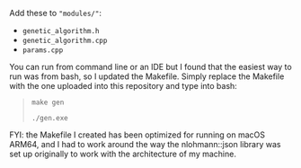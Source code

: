 Add these to `"modules/"`:

- `genetic_algorithm.h`
- `genetic_algorithm.cpp`
- `params.cpp`

You can run from command line or an IDE but I found that the easiest way to run was from bash, so I updated the Makefile. Simply replace the Makefile with the one uploaded into this repository and type into bash:

> `make gen`
>
> `./gen.exe`

FYI: the Makefile I created has been optimized for running on macOS ARM64, and I had to work around the way the nlohmann::json library was set up originally to work with the architecture of my machine.  
